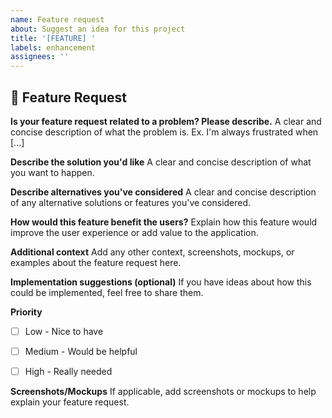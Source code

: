 ```yaml
---
name: Feature request
about: Suggest an idea for this project
title: '[FEATURE] '
labels: enhancement
assignees: ''
---
```


## 🚀 Feature Request

**Is your feature request related to a problem? Please describe.**
A clear and concise description of what the problem is. Ex. I'm always frustrated when [...]

**Describe the solution you'd like**
A clear and concise description of what you want to happen.

**Describe alternatives you've considered**
A clear and concise description of any alternative solutions or features you've considered.

**How would this feature benefit the users?**
Explain how this feature would improve the user experience or add value to the application.

**Additional context**
Add any other context, screenshots, mockups, or examples about the feature request here.

**Implementation suggestions (optional)**
If you have ideas about how this could be implemented, feel free to share them.

**Priority**
- [ ] Low - Nice to have
- [ ] Medium - Would be helpful
- [ ] High - Really needed


**Screenshots/Mockups**
If applicable, add screenshots or mockups to help explain your feature request.